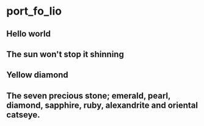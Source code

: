 # port_fo_lio
## Hello world
## The sun won't stop it shinning
## Yellow diamond
## The seven precious stone; emerald, pearl, diamond, sapphire, ruby, alexandrite and oriental catseye.